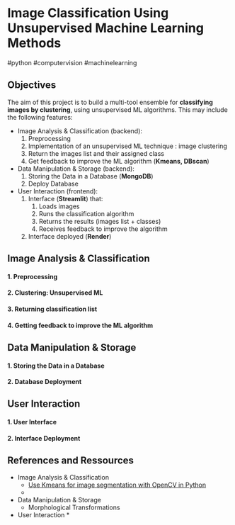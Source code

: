 # Image Classification Using Unsupervised Machine Learning Methods

#python #computervision #machinelearning

## Objectives

The aim of this project is to build a multi-tool ensemble for **classifying images by clustering**, using unsupervised ML algorithms. This may include the following features:

* Image Analysis & Classification (backend): 
  1. Preprocessing
  2. Implementation of an unsupervised ML technique : image clustering
  3. Return the images list and their assigned class
  4. Get feedback to improve the ML algorithm (**Kmeans, DBscan**)
* Data Manipulation & Storage (backend):
  1. Storing the Data in a Database (**MongoDB**)
  2. Deploy Database
* User Interaction (frontend):
  1. Interface (**Streamlit**) that:
     1. Loads images
     2. Runs the classification algorithm
     3. Returns the results (images list + classes)
     4. Receives feedback to improve the algorithm
  2. Interface deployed (**Render**)



## Image Analysis & Classification



#### 1. Preprocessing



#### 2. Clustering: Unsupervised ML 



#### 3. Returning classification list



#### 4. Getting feedback to improve the ML algorithm





## Data Manipulation & Storage



#### 1. Storing the Data in a Database



#### 2. Database Deployment



## User Interaction



#### 1. User Interface



#### 2. Interface Deployment



## References and Ressources

* Image Analysis & Classification
  * [Use Kmeans for image segmentation with OpenCV in Python](https://www.thepythoncode.com/article/kmeans-for-image-segmentation-opencv-python)
  * []()
* Data Manipulation & Storage
  * Morphological Transformations
* User Interaction
  * 



